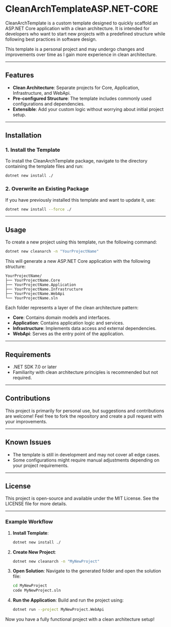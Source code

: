 # CleanArchTemplateASP.NET-CORE

CleanArchTemplate is a custom template designed to quickly scaffold an ASP.NET Core application with a clean architecture. It is intended for developers who want to start new projects with a predefined structure while following best practices in software design.

This template is a personal project and may undergo changes and improvements over time as I gain more experience in clean architecture.

---

## Features
- **Clean Architecture**: Separate projects for Core, Application, Infrastructure, and WebApi.
- **Pre-configured Structure**: The template includes commonly used configurations and dependencies.
- **Extensible**: Add your custom logic without worrying about initial project setup.

---

## Installation

### 1. Install the Template
To install the CleanArchTemplate package, navigate to the directory containing the template files and run:

```bash
dotnet new install ./
```

### 2. Overwrite an Existing Package
If you have previously installed this template and want to update it, use:

```bash
dotnet new install --force ./
```

---

## Usage

To create a new project using this template, run the following command:

```bash
dotnet new cleanarch -n "YourProjectName"
```

This will generate a new ASP.NET Core application with the following structure:

```
YourProjectName/
├── YourProjectName.Core
├── YourProjectName.Application
├── YourProjectName.Infrastructure
├── YourProjectName.WebApi
└── YourProjectName.sln
```

Each folder represents a layer of the clean architecture pattern:
- **Core**: Contains domain models and interfaces.
- **Application**: Contains application logic and services.
- **Infrastructure**: Implements data access and external dependencies.
- **WebApi**: Serves as the entry point of the application.

---

## Requirements

- .NET SDK 7.0 or later
- Familiarity with clean architecture principles is recommended but not required.

---

## Contributions

This project is primarily for personal use, but suggestions and contributions are welcome! Feel free to fork the repository and create a pull request with your improvements.

---

## Known Issues

- The template is still in development and may not cover all edge cases.
- Some configurations might require manual adjustments depending on your project requirements.

---

## License

This project is open-source and available under the MIT License. See the LICENSE file for more details.

---

### Example Workflow

1. **Install Template**:
   ```bash
   dotnet new install ./
   ```

2. **Create New Project**:
   ```bash
   dotnet new cleanarch -n "MyNewProject"
   ```

3. **Open Solution**:
   Navigate to the generated folder and open the solution file:
   ```bash
   cd MyNewProject
   code MyNewProject.sln
   ```

4. **Run the Application**:
   Build and run the project using:
   ```bash
   dotnet run --project MyNewProject.WebApi
   ```

Now you have a fully functional project with a clean architecture setup!